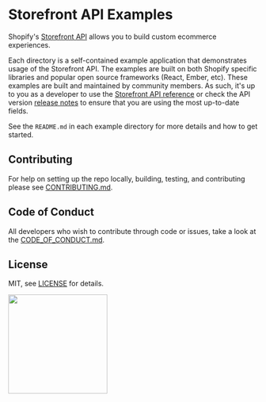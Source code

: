
# Storefront API Examples

Shopify's [Storefront API](https://help.shopify.com/api/storefront-api) allows you to build custom ecommerce experiences.

Each directory is a self-contained example application that demonstrates usage of the Storefront API.
The examples are built on both Shopify specific libraries and popular open source frameworks (React, Ember, etc). These examples are built and maintained by community members. As such, it's up to you as a developer to use the [Storefront API reference](https://help.shopify.com/en/api/storefront-api/reference) or check the API version [release notes](https://help.shopify.com/en/api/versioning/release-notes) to ensure that you are using the most up-to-date fields.

See the `README.md` in each example directory for more details and how to get started.

## Contributing
For help on setting up the repo locally, building, testing, and contributing
please see [CONTRIBUTING.md](https://github.com/Shopify/storefront-api-examples/blob/master/CONTRIBUTING.md).

## Code of Conduct
All developers who wish to contribute through code or issues, take a look at the
[CODE_OF_CONDUCT.md](https://github.com/Shopify/storefront-api-examples/blob/master/CODE_OF_CONDUCT.md).

## License

MIT, see [LICENSE](https://github.com/Shopify/storefront-api-examples/blob/master/LICENSE.txt) for details.

<img src="https://cdn.shopify.com/shopify-marketing_assets/builds/19.0.0/shopify-full-color-black.svg" width="200" />
